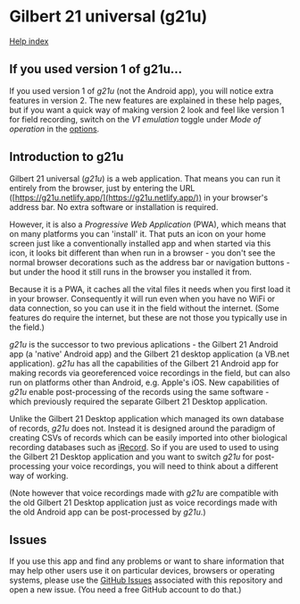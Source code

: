 

# Gilbert 21 universal (g21u)

[Help index](/help.html?page=index)

## If you used version 1 of g21u...
If you used version 1 of *g21u* (not the Android app), you will notice extra features in version 2. The new features are explained in these help pages, but if you want a quick way of making version 2 look and feel like version 1 for field recording, switch on the *V1 emulation* toggle under *Mode of operation* in the [options](/help.html?page=options).

## Introduction to g21u
Gilbert 21 universal (*g21u*) is a web application. That means you can run it entirely from the browser, just by entering the URL ([https://g21u.netlify.app/](https://g21u.netlify.app/)) in your browser's address bar. No extra software or installation is required. 

However, it is also a *Progressive Web Application* (PWA), which means that on many platforms you can 'install' it. That puts an icon on your home screen just like a conventionally installed app and when started via this icon, it looks bit different than when run in a browser - you don't see the normal browser decorations such as the address bar or navigation buttons - but under the hood it still runs in the browser you installed it from.

Because it is a PWA, it caches all the vital files it needs when you first load it in your browser. Consequently it will run even when you have no WiFi or data connection, so you can use it in the field without the internet. (Some features do require the internet, but these are not those you typically use in the field.)

*g21u* is the successor to two previous aplications - the Gilbert 21 Android app (a 'native' Android app) and the Gilbert 21 desktop application (a VB.net application). *g21u* has all the capabilities of the Gilbert 21 Android app for making records via georeferenced voice recordings in the field, but can also run on platforms other than Android, e.g. Apple's iOS. New capabilities of *g21u* enable post-processing of the records using the same software - which previously required the separate Gilbert 21 Desktop application.

Unlike the Gilbert 21 Desktop application which managed its own database of records, *g21u* does not. Instead it is  designed around the paradigm of creating CSVs of records which can be easily imported into other biological recording databases such as [iRecord](https://irecord.org.uk/). So if you are used to used to using the Gilbert 21 Desktop application and you want to switch *g21u* for post-processing your voice recordings, you will need to think about a different way of working.

(Note however that voice recordings made with *g21u* are compatible with the old Gilbert 21 Desktop application just as voice recordings made with the old Android app can be post-processed by *g21u*.)

## Issues
If you use this app and find any problems or want to share information that may help other users use it on particular devices, browsers or operating systems, please use the [GitHub Issues](https://github.com/burkmarr/g21u/issues) associated with this repository and open a new issue. (You need a free GitHub account to do that.)
